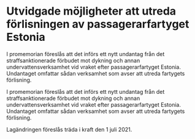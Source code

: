# Utvidgade möjligheter att utreda förlisningen av passagerarfartyget Estonia

I promemorian föreslås att det införs ett nytt undantag från det straffsanktionerade förbudet mot dykning och annan undervattensverksamhet vid vraket efter passagerarfartyget Estonia. Undantaget omfattar sådan verksamhet som avser att utreda fartygets förlisning.

I promemorian föreslås att det införs ett nytt undantag från det straffsanktionerade förbudet mot dykning och annan undervattensverksamhet vid vraket efter passagerarfartyget Estonia. Undantaget omfattar sådan verksamhet som avser att utreda fartygets förlisning.

Lagändringen föreslås träda i kraft den 1 juli 2021.
